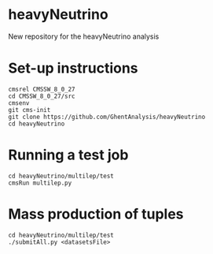 # heavyNeutrino
New repository for the heavyNeutrino analysis

# Set-up instructions
```
cmsrel CMSSW_8_0_27
cd CMSSW_8_0_27/src
cmsenv
git cms-init
git clone https://github.com/GhentAnalysis/heavyNeutrino
cd heavyNeutrino
```

# Running a test job
```
cd heavyNeutrino/multilep/test
cmsRun multilep.py
```

# Mass production of tuples
```
cd heavyNeutrino/multilep/test
./submitAll.py <datasetsFile>
```

